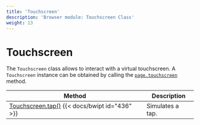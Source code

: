 ```yaml
---
title: 'Touchscreen'
description: 'Browser module: Touchscreen Class'
weight: 13
---
```


# Touchscreen

The `Touchscreen` class allows to interact with a virtual touchscreen. A `Touchscreen` instance can be obtained by calling the [`page.touchscreen`](https://grafana.com/docs/k6/<K6_VERSION>/javascript-api/k6-browser/page/touchscreen/) method.

| Method                                                                                                                                           | Description      |
| ------------------------------------------------------------------------------------------------------------------------------------------------ | ---------------- |
| [Touchscreen.tap()](https://grafana.com/docs/k6/<K6_VERSION>/javascript-api/k6-browser/touchscreen/tap) {{< docs/bwipt id="436" >}} | Simulates a tap. |
